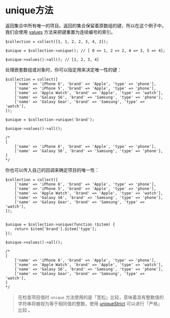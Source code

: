 # unique方法

返回集合中所有唯一的项目。返回的集合保留着原数组的键，所以在这个例子中，我们会使用 [values](/collections/values.md) 方法来把键重置为连续编号的索引。

```
$collection = collect([1, 1, 2, 2, 3, 4, 2]);

$unique = $collection->unique(); // [ 0 => 1, 2 => 2, 4 => 3, 5 => 4];

$unique->values()->all(); // [1, 2, 3, 4]
```

处理嵌套数组或对象时，你可以指定用来决定唯一性的键：

```
$collection = collect([
    ['name' => 'iPhone 6', 'brand' => 'Apple', 'type' => 'phone'],
    ['name' => 'iPhone 5', 'brand' => 'Apple', 'type' => 'phone'],
    ['name' => 'Apple Watch', 'brand' => 'Apple', 'type' => 'watch'],
    ['name' => 'Galaxy S6', 'brand' => 'Samsung', 'type' => 'phone'],
    ['name' => 'Galaxy Gear', 'brand' => 'Samsung', 'type' => 'watch'],
]);

$unique = $collection->unique('brand');

$unique->values()->all();

/*
[
    ['name' => 'iPhone 6', 'brand' => 'Apple', 'type' => 'phone'],
    ['name' => 'Galaxy S6', 'brand' => 'Samsung', 'type' => 'phone'],
]
*/
```

你也可以传入自己的回调来确定项目的唯一性：

```
$collection = collect([
    ['name' => 'iPhone 6', 'brand' => 'Apple', 'type' => 'phone'],
    ['name' => 'iPhone 5', 'brand' => 'Apple', 'type' => 'phone'],
    ['name' => 'Apple Watch', 'brand' => 'Apple', 'type' => 'watch'],
    ['name' => 'Galaxy S6', 'brand' => 'Samsung', 'type' => 'phone'],
    ['name' => 'Galaxy Gear', 'brand' => 'Samsung', 'type' => 'watch'],
]);


$unique = $collection->unique(function ($item) {
    return $item['brand'].$item['type'];
});

$unique->values()->all();

/*
[
    ['name' => 'iPhone 6', 'brand' => 'Apple', 'type' => 'phone'],
    ['name' => 'Apple Watch', 'brand' => 'Apple', 'type' => 'watch'],
    ['name' => 'Galaxy S6', 'brand' => 'Samsung', 'type' => 'phone'],
    ['name' => 'Galaxy Gear', 'brand' => 'Samsung', 'type' => 'watch'],
]
*/
```

> 在检查项目值时 `unique` 方法使用的是「宽松」比较，意味着具有整数值的字符串将被视为等于相同值的整数。使用 [uniqueStrict](/collections/uniqueStrict.md) 可以进行「严格」比较 。


